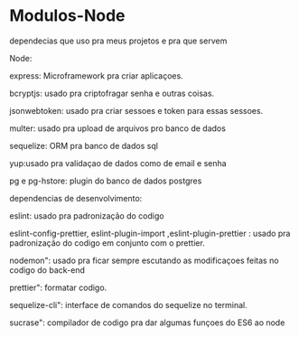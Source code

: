 # Modulos-Node
dependecias que uso pra meus projetos e pra que servem

Node:

express: Microframework pra criar aplicaçoes.

bcryptjs: usado pra criptofragar senha e outras coisas.

jsonwebtoken: usado pra criar sessoes e token para essas sessoes.

multer: usado pra upload de arquivos pro banco de dados

sequelize: ORM pra banco de dados sql

yup:usado pra validaçao de dados como de email e senha 

pg e pg-hstore: plugin do banco de dados postgres

dependencias de desenvolvimento:

eslint: usado pra padronização do codigo

eslint-config-prettier, eslint-plugin-import ,eslint-plugin-prettier : usado pra padronização do codigo em conjunto com o prettier.

nodemon": usado pra ficar sempre escutando as modificaçoes feitas no codigo do back-end

prettier": formatar codigo.

sequelize-cli": interface de comandos do sequelize no terminal.

sucrase": compilador de codigo pra dar algumas funçoes do ES6 ao node


